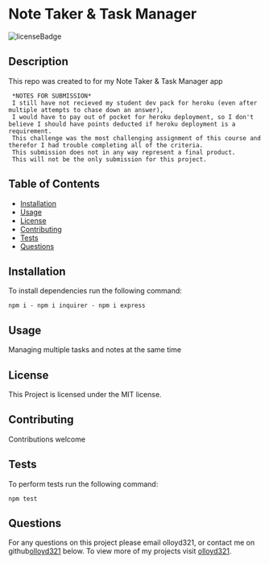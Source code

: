 # Note Taker & Task Manager
![licenseBadge](https://img.shields.io/badge/License-MIT-red)

## Description 

This repo was created to for my Note Taker & Task Manager app

```
 *NOTES FOR SUBMISSION*
 I still have not recieved my student dev pack for heroku (even after multiple attempts to chase down an answer), 
 I would have to pay out of pocket for heroku deployment, so I don't believe I should have points deducted if heroku deployment is a requirement. 
 This challenge was the most challenging assignment of this course and therefor I had trouble completing all of the criteria.
 This submission does not in any way represent a final product.
 This will not be the only submission for this project.

```
## Table of Contents

* [Installation](#installation) 
* [Usage](#usage)
* [License](#license) 
* [Contributing](#contributing) 
* [Tests](#tests)
* [Questions](#questions)

## Installation 

To install dependencies run the following command: 

```
npm i - npm i inquirer - npm i express
```

## Usage 

Managing multiple tasks and notes at the same time

## License 
  
This Project is licensed under the MIT license.

## Contributing

Contributions welcome

## Tests

To perform tests run the following command: 

```
npm test
```

## Questions

For any questions on this project please email olloyd321, or contact me on github[olloyd321](https://github.com/olloyd321/) below.
To view more of my projects visit [olloyd321](https://github.com/olloyd321/).

